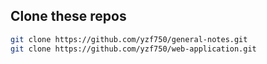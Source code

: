 Clone these repos
---------------------------------------------------------
```bash
git clone https://github.com/yzf750/general-notes.git
git clone https://github.com/yzf750/web-application.git

```

